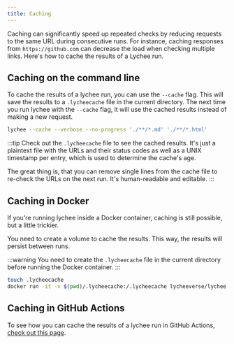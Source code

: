 ```yaml
---
title: Caching
---
```


Caching can significantly speed up repeated checks by reducing requests to the same URL during consecutive runs. For instance, caching responses from `https://github.com` can decrease the load when checking multiple links. Here's how to cache the results of a Lychee run.

## Caching on the command line

To cache the results of a lychee run, you can use the `--cache` flag. This
will save the results to a `.lycheecache` file in the current directory. The
next time you run lychee with the `--cache` flag, it will use the cached
results instead of making a new request.

```bash
lychee --cache --verbose --no-progress './**/*.md' './**/*.html'
```

:::tip
Check out the `.lycheecache` file to see the cached results.
It's just a plaintext file with the URLs and their status codes
as well as a UNIX timestamp per entry, which is used to determine
the cache's age.

The great thing is, that you can remove single lines from the cache
file to re-check the URLs on the next run. It's human-readable and
editable.
:::


## Caching in Docker

If you're running lychee inside a Docker container, caching is still possible,
but a little trickier.

You need to create a volume to cache the results. This way, the results will persist between runs.

:::warning
You need to create the `.lycheecache` file in the current directory before
running the Docker container.
:::

```bash
touch .lycheecache
docker run -it -v $(pwd)/.lycheecache:/.lycheecache lycheeverse/lychee --cache --verbose https://lychee.cli.rs
```

## Caching in GitHub Actions

To see how you can cache the results of a lychee run in GitHub Actions, [check out this page](/github_action_recipes/caching).
